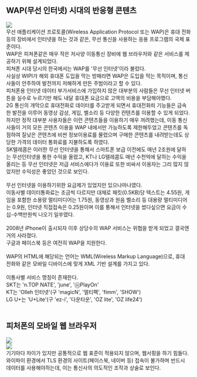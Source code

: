 <h2>WAP(무선 인터넷) 시대의 반응형 콘텐츠</h2>
<img src ="https://w.namu.la/s/33a78d5cf7e689ae8dba84c4b22bfa612233b5a8bfeba0b25da647aa7fad435cbbf73ad146871170a653914fa2536813f7d6925d091d8c6dd0eb875d10ace4a63d62626b8294a0d7c1b3d976dd2ab820af729b0ab5795d47764bf85f4e7a284e"><br>
무선 애플리케이션 프로토콜(Wireless Application Protocol 또는 WAP)은 휴대 전화 등의 장비에서 인터넷을 하는 것과 같은, 무선 통신을 사용하는 응용 프로그램의 국제 표준이다. <br>
WAP은 피쳐폰같은 매우 작은 저사양 이동통신 장비에 웹 브라우저와 같은 서비스를 제공하기 위해 설계되었다. <br>
피쳐폰 시대 당시의 한국에서는 WAP를 '무선 인터넷'이라 불렀다. <br>
사실상 WIPI가 해외 휴대폰 도입을 막는 방패라면 WAP은 도입을 막는 목적이며, 통신사들이 안주하여 발전까지 저해하게 만든 주범이라고 할 수 있다. <br>
피처폰용 인터넷 데이터 부가서비스에 가입하지 않은 대부분의 사람들은 무선 인터넷 버튼을 실수로 누르기만 해도 내달 휴대폰 요금으로 고액의 비용을 부담해야했다. <br>
2G 통신의 개막으로 휴대전화로 데이터를 주고받게 되면서 휴대전화릐 기능들은 급속한 발전을 이루어 동영상 감상, 게임, 벨소리 등 다양한 컨텐츠를 이용할 수 있게 되었다. <br>
하지만 정작 대부분 사용자들은 이런 콘텐츠들을 이용하기 매우 꺼려했는데, 이동 통신사들이 거의 모든 콘텐츠 이용을 WAP 내에서만 가능하도록 제한해두었고 콘텐츠를 독점하여 질낮은 콘텐츠에 비싼 정보이용료를 물렸으며 구매한 콘텐츠를 내려받는데도 상당한 가격의 데이터 통화료를 지불하도록 하였다. <br>
SK텔레콤은 이러한 무선 인터넷을 통해서 스마트폰 보급 이전에도 매년 2조원에 달하는 무선인터넷을 통한 수익을 올렸고, KT나 LG텔레콤도 매년 수천억에 달하는 수익을 올리는 등 무선 인터넷은 저급 서비스에다가 이용료 또한 비싸서 이용자는 그리 많지 않았지만 수익성은 좋았던 것으로 보인다. <br>
<br>
무선 인터넷을 이용하기위한 요금제가 있었지만 있으나마나였다. <br>
이동사별 데이터통화료는 조금씩 다르지만 대체로 패킷(0.5KB)당 텍스트는 4.55원, 게임을 포함한 소용량 멀티미디어는 1.75원, 동영상과 원음 벨소리 등 대용량 멀티미디어는 0.9원, 인터넷 직접접속은 0.25원이며 이를 통해서 인터넷을 썼다싶으면 요금이 수십-수백만원씩 나오기 일쑤였다. <br>
<br>
2008년 iPhone이 출시되자 이후 상당수의 WAP 서비스는 위협을 받게 되었고 결국엔 거의 사라졌다. <br>
구글과 페이스북 등은 여전히 WAP을 지원한다. <br>
<br>
WAP의 HTML에 해당되는 언어는 WML(Wireless Markup Language)으로, 휴대 전화와 같은 모바일 디바이스에 맞게 XML 기반 설계를 가지고 있다. <br>
<br>
이통사별 서비스 명칭이 존재한다. <br>
SKT는 'n.TOP NATE', 'june', 'ⓜPlayOn' <br>
KT는 'Olleh 인터넷'(구 'magicN', '멀티팩', 'fimm', 'SHOW') <br>
LG U+는 'U+Lite'(구 'ez-i', '다운타운', 'OZ lite', 'OZ life24') <br>
<br>
<h2>피처폰의 모바일 웹 브라우저</h2>
<img src ="https://w.namu.la/s/f9dfafbc091bba12530128c6fbbb16cabfecedb786d6f94a8f7d2f4d9d2c09bd56ccfbdd8a0700459bc05bb631357382000c1a09a400ab32d356218b7811fd27ecac798b6904a105ac813e1b6feddef94448eddd5968deffb5919d290b584e90e57a9a6792e286d8fca52e823f82f3d3"><br>
<img src ="https://w.namu.la/s/f9dfafbc091bba12530128c6fbbb16cabfecedb786d6f94a8f7d2f4d9d2c09bd56ccfbdd8a0700459bc05bb631357382000c1a09a400ab32d356218b7811fd27ecac798b6904a105ac813e1b6feddef94448eddd5968deffb5919d290b584e90e57a9a6792e286d8fca52e823f82f3d3"><br>
기기마다 차이가 있지만 공통적으로 웹 표준이 적용되지 않으며, 웹서핑을 하기 힘들다. <br>
와이파이 환경에서 TLS 환경의 사이트(페이스북, 네이버 등) 접속이 불가하며 반드시 데이터를 사용해야하는데, 이는 통신사의 의도적인 조작과 상술로 보인다. <br>
<br><br>
